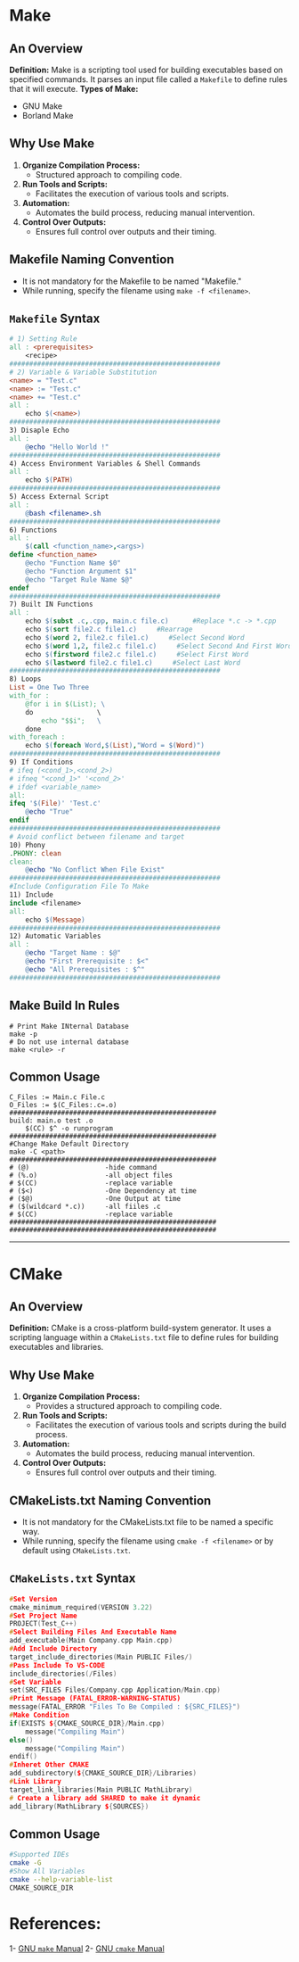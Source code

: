 # Make
## An Overview

**Definition:** Make is a scripting tool used for building executables based on specified commands. It parses an input file called a `Makefile` to define rules that it will execute.
**Types of Make:**
- GNU Make
- Borland Make

## Why Use Make

1. **Organize Compilation Process:**
    - Structured approach to compiling code.
2. **Run Tools and Scripts:**
    - Facilitates the execution of various tools and scripts.
3. **Automation:**
    - Automates the build process, reducing manual intervention.
4. **Control Over Outputs:**
    - Ensures full control over outputs and their timing.

## Makefile Naming Convention

- It is not mandatory for the Makefile to be named "Makefile."
- While running, specify the filename using `make -f <filename>`.

## `Makefile` Syntax

```makefile
# 1) Setting Rule
all : <prerequisites>
	<recipe>
#####################################################
# 2) Variable & Variable Substitution
<name> = "Test.c"
<name> := "Test.c"
<name> += "Test.c"
all :
	echo $(<name>)
#####################################################
3) Disaple Echo
all : 
	@echo "Hello World !"
#####################################################
4) Access Environment Variables & Shell Commands
all : 
	echo $(PATH)
#####################################################
5) Access External Script
all : 
	@bash <filename>.sh
#####################################################
6) Functions
all :
	$(call <function_name>,<args>)
define <function_name>
	@echo "Function Name $0"
	@echo "Function Argument $1"
	@echo "Target Rule Name $@"
endef
#####################################################
7) Built IN Functions
all :
	echo $(subst .c,.cpp, main.c file.c)      #Replace *.c -> *.cpp
	echo $(sort file2.c file1.c)     #Rearrage
	echo $(word 2, file2.c file1.c)     #Select Second Word
	echo $(word 1,2, file2.c file1.c)     #Select Second And First Word
	echo $(firstword file2.c file1.c)     #Select First Word
	echo $(lastword file2.c file1.c)     #Select Last Word
#####################################################
8) Loops
List = One Two Three
with_for :
    @for i in $(List); \
    do                \
        echo "$$i";   \
    done
with_foreach :
	echo $(foreach Word,$(List),"Word = $(Word)")
#####################################################
9) If Conditions
# ifeq (<cond_1>,<cond_2>)
# ifneq "<cond_1>" '<cond_2>'
# ifdef <variable_name>
all:
ifeq '$(File)' 'Test.c'
	@echo "True"
endif
#####################################################
# Avoid conflict between filename and target
10) Phony
.PHONY: clean
clean:
	@echo "No Conflict When File Exist"
#####################################################
#Include Configuration File To Make
11) Include
include <filename>
all:
	echo $(Message)
#####################################################
12) Automatic Variables
all : 
	@echo "Target Name : $@"
	@echo "First Prerequisite : $<"
	@echo "All Prerequisites : $^"
#####################################################
```  

## Make Build In Rules

```SHELL
# Print Make INternal Database
make -p
# Do not use internal database 
make <rule> -r
```

## Common Usage

```SHELL
C_Files := Main.c File.c
O_Files := $(C_Files:.c=.o)
####################################################
build: main.o test .o
	$(CC) $^ -o runprogram
####################################################
#Change Make Default Directory
make -C <path>
####################################################
# (@)                   -hide command
# (%.o)                 -all object files
# $(CC)                 -replace variable
# ($<)                  -One Dependency at time
# ($@)                  -One Output at time
# ($(wildcard *.c))     -all fiiles .c
# $(CC)                 -replace variable
####################################################
####################################################
```




---
# CMake
## An Overview

**Definition:** CMake is a cross-platform build-system generator. It uses a scripting language within a `CMakeLists.txt` file to define rules for building executables and libraries.
## Why Use Make

1. **Organize Compilation Process:**
    - Provides a structured approach to compiling code.
2. **Run Tools and Scripts:**
    - Facilitates the execution of various tools and scripts during the build process.
3. **Automation:**
    - Automates the build process, reducing manual intervention.
4. **Control Over Outputs:**
    - Ensures full control over outputs and their timing.
## CMakeLists.txt Naming Convention

- It is not mandatory for the CMakeLists.txt file to be named a specific way.
- While running, specify the filename using `cmake -f <filename>` or by default using `CMakeLists.txt`.
## `CMakeLists.txt` Syntax

```cpp
#Set Version
cmake_minimum_required(VERSION 3.22)
#Set Project Name
PROJECT(Test_C++)
#Select Building Files And Executable Name
add_executable(Main Company.cpp Main.cpp)
#Add Include Directory
target_include_directories(Main PUBLIC Files/)
#Pass Include To VS-CODE
include_directories(/Files)
#Set Variable
set(SRC_FILES Files/Company.cpp Application/Main.cpp)
#Print Message (FATAL_ERROR-WARNING-STATUS)
message(FATAL_ERROR "Files To Be Compiled : ${SRC_FILES}")
#Make Condition
if(EXISTS ${CMAKE_SOURCE_DIR}/Main.cpp)
	message("Compiling Main")
else()
	message("Compiling Main")
endif()
#Inheret Other CMAKE
add_subdirectory(${CMAKE_SOURCE_DIR}/Libraries)
#Link Library
target_link_libraries(Main PUBLIC MathLibrary)
# Create a library add SHARED to make it dynamic
add_library(MathLibrary ${SOURCES})
```

## Common Usage

```BASH
#Supported IDEs
cmake -G
#Show All Variables 
cmake --help-variable-list
CMAKE_SOURCE_DIR

```
# References:

1- [GNU `make` Manual](https://www.gnu.org/software/make/manual/html_node/index.html)
2- [GNU `cmake` Manual](https://cmake.org/cmake/help/latest/index.html)